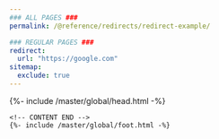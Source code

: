 ```yaml
---
### ALL PAGES ###
permalink: /@reference/redirects/redirect-example/

### REGULAR PAGES ###
redirect:
  url: "https://google.com"
sitemap:
  exclude: true
---
```


<!DOCTYPE html>
<html lang="en">
  <head>
    {%- include /master/global/head.html -%}
  </head>

  <body>
    <!-- CONTENT START -->

    <!-- CONTENT END -->
    {%- include /master/global/foot.html -%}
  </body>

</html>
